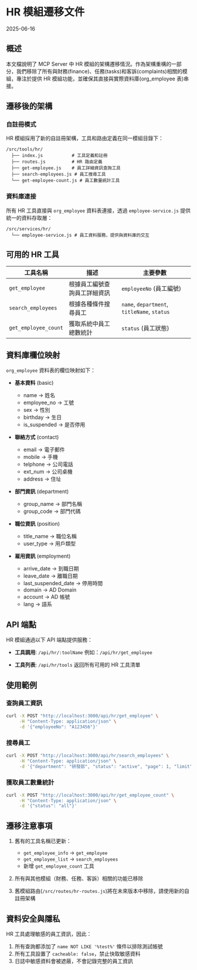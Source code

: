 # HR 模組遷移文件

2025-06-16

## 概述

本文檔說明了 MCP Server 中 HR 模組的架構遷移情況。作為架構重構的一部分，我們移除了所有與財務(finance)、任務(tasks)和客訴(complaints)相關的模組，專注於提供 HR 模組功能，並確保其直接與實際資料庫(org_employee 表)串接。

## 遷移後的架構

### 自註冊模式

HR 模組採用了新的自註冊架構，工具和路由定義在同一模組目錄下：

```
/src/tools/hr/
  ├── index.js           # 工具定義和註冊
  ├── routes.js          # HR 路由定義
  ├── get-employee.js    # 員工詳細資訊查詢工具
  ├── search-employees.js # 員工搜尋工具
  └── get-employee-count.js # 員工數量統計工具
```

### 資料庫連接

所有 HR 工具直接與 `org_employee` 資料表連接，透過 `employee-service.js` 提供統一的資料存取層：

```
/src/services/hr/
  └── employee-service.js # 員工資料服務，提供與資料庫的交互
```

## 可用的 HR 工具

| 工具名稱             | 描述                         | 主要參數                                    |
| -------------------- | ---------------------------- | ------------------------------------------- |
| `get_employee`       | 根據員工編號查詢員工詳細資訊 | `employeeNo` (員工編號)                     |
| `search_employees`   | 根據各種條件搜尋員工         | `name`, `department`, `titleName`, `status` |
| `get_employee_count` | 獲取系統中員工總數統計       | `status` (員工狀態)                         |

## 資料庫欄位映射

`org_employee` 資料表的欄位映射如下：

- **基本資料** (basic)

  - name -> 姓名
  - employee_no -> 工號
  - sex -> 性別
  - birthday -> 生日
  - is_suspended -> 是否停用

- **聯絡方式** (contact)

  - email -> 電子郵件
  - mobile -> 手機
  - telphone -> 公司電話
  - ext_num -> 公司桌機
  - address -> 住址

- **部門資訊** (department)

  - group_name -> 部門名稱
  - group_code -> 部門代碼

- **職位資訊** (position)

  - title_name -> 職位名稱
  - user_type -> 用戶類型

- **雇用資訊** (employment)
  - arrive_date -> 到職日期
  - leave_date -> 離職日期
  - last_suspended_date -> 停用時間
  - domain -> AD Domain
  - account -> AD 帳號
  - lang -> 語系

## API 端點

HR 模組通過以下 API 端點提供服務：

- **工具調用**: `/api/hr/:toolName`
  例如：`/api/hr/get_employee`

- **工具列表**: `/api/hr/tools`
  返回所有可用的 HR 工具清單

## 使用範例

### 查詢員工資訊

```bash
curl -X POST "http://localhost:3000/api/hr/get_employee" \
     -H "Content-Type: application/json" \
     -d '{"employeeNo": "A123456"}'
```

### 搜尋員工

```bash
curl -X POST "http://localhost:3000/api/hr/search_employees" \
     -H "Content-Type: application/json" \
     -d '{"department": "研發部", "status": "active", "page": 1, "limit": 10}'
```

### 獲取員工數量統計

```bash
curl -X POST "http://localhost:3000/api/hr/get_employee_count" \
     -H "Content-Type: application/json" \
     -d '{"status": "all"}'
```

## 遷移注意事項

1. 舊有的工具名稱已更新：

   - `get_employee_info` → `get_employee`
   - `get_employee_list` → `search_employees`
   - 新增 `get_employee_count` 工具

2. 所有與其他模組（財務、任務、客訴）相關的功能已移除

3. 舊模組路由(`/src/routes/hr-routes.js`)將在未來版本中移除，請使用新的自註冊架構

## 資料安全與隱私

HR 工具處理敏感的員工資訊，因此：

1. 所有查詢都添加了 `name NOT LIKE '%test%'` 條件以排除測試帳號
2. 所有工具設置了 `cacheable: false`，禁止快取敏感資料
3. 日誌中敏感資料會被遮蔽，不會記錄完整的員工資訊
